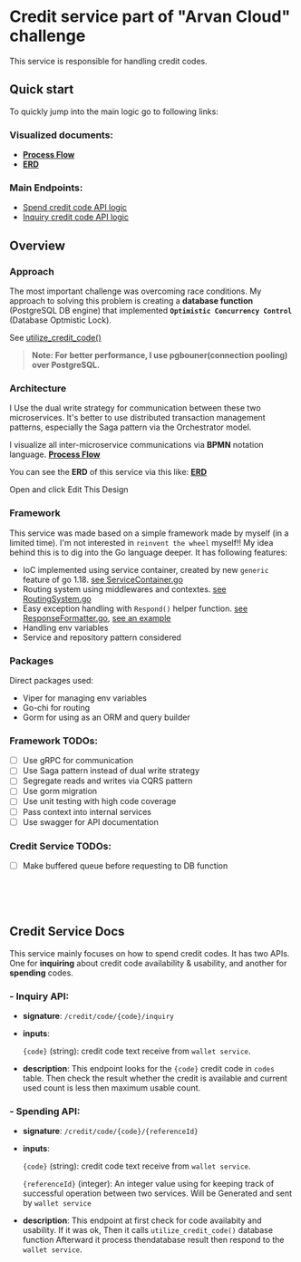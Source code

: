 # Credit service part of "Arvan Cloud" challenge

This service is responsible for handling credit codes.

## Quick start
To quickly jump into the main logic go to following links:

### Visualized documents:
- [**Process Flow**](https://online.visual-paradigm.com/community/share/arvan-challenge-flow)
- [**ERD**](https://online.visual-paradigm.com/community/share/arvan-challenge-erd)



### Main Endpoints:
- [Spend credit code API logic](https://github.com/hosseinm1997/credit-service/blob/ab1eda279aa9e2a4d02b4d752e09de0e0f3da42f/http/endpoints/SpendCodeEndpoint.go#L17)
- [Inquiry credit code API logic](https://github.com/hosseinm1997/credit-service/blob/ab1eda279aa9e2a4d02b4d752e09de0e0f3da42f/http/endpoints/SpendCodeEndpoint.go#L71)

## Overview

### Approach

The most important challenge was overcoming race conditions. My approach to solving this problem is creating a **database function** (PostgreSQL DB engine) that implemented **`Optimistic Concurrency Control`** (Database Optmistic Lock).

See [utilize_credit_code()](https://github.com/hosseinm1997/credit-service/blob/main/db/routines/functions/postgres/utilize_credit_code.sql)

> **Note: For better performance, I use pgbouner(connection pooling) over PostgreSQL.**

### Architecture
I Use the dual write strategy for communication between these two microservices. It's better to use distributed transaction management patterns, especially the Saga pattern via the Orchestrator model. 


I visualize all inter-microservice communications via **BPMN** notation language.
[**Process Flow**](https://online.visual-paradigm.com/community/share/arvan-challenge-flow)

You can see the **ERD** of this service via this like:
[**ERD**](https://online.visual-paradigm.com/community/share/arvan-challenge-erd)

Open and click Edit This Design

### Framework
This service was made based on a simple framework made by myself (in a limited time). I'm not interested in `reinvent the wheel` myself!! My idea behind this is to dig into the Go language deeper. It has following features:

- IoC implemented using service container, created by new `generic` feature of go 1.18. [see ServiceContainer.go](https://github.com/hosseinm1997/credit-service/blob/main/infrastructures/ServiceContainer.go)
- Routing system using middlewares and contextes. [see RoutingSystem.go](https://github.com/hosseinm1997/credit-service/blob/main/infrastructures/RoutingSystem.go)
- Easy exception handling with `Respond()` helper function. [see ResponseFormatter.go](https://github.com/hosseinm1997/credit-service/blob/main/http/middlewares/ResponseFormatter.go), [see an example](https://github.com/hosseinm1997/credit-service/blob/ab1eda279aa9e2a4d02b4d752e09de0e0f3da42f/http/endpoints/SpendCodeEndpoint.go#L71)
- Handling env variables
- Service and repository pattern considered

### Packages
Direct packages used:

- Viper for managing env variables
- Go-chi for routing
- Gorm for using as an ORM and query builder

### Framework TODOs:
- [ ] Use gRPC for communication
- [ ] Use Saga pattern instead of dual write strategy
- [ ] Segregate reads and writes via CQRS pattern 
- [ ] Use gorm migration
- [ ] Use unit testing with high code coverage
- [ ] Pass context into internal services
- [ ] Use swagger for API documentation

### Credit Service TODOs:
- [ ] Make buffered queue before requesting to DB function

<br/>
<br/>
<br/>

## Credit Service Docs

This service mainly focuses on how to spend credit codes. It has two APIs. One for **inquiring** about credit code availability & usability, and another for **spending** codes.


### - Inquiry API:
- **signature**: `/credit/code/{code}/inquiry` 
- **inputs**:

    `{code}` (string): credit code text receive from `wallet service`.

- **description**: This endpoint looks for the `{code}` credit code in `codes` table. Then check the result whether the credit is available and current used count is less then maximum usable count.


### - Spending API:
- **signature**: `/credit/code/{code}/{referenceId}` 
- **inputs**:

    `{code}` (string): credit code text receive from `wallet service`.

    `{referenceId}` (integer): An integer value using for keeping track of successful operation between two services. Will be Generated and sent by `wallet service`

- **description**: This endpoint at first check for code availabity and usability. If it was ok, Then it calls `utilize_credit_code()` database function Afterward it process thendatabase result then respond to the `wallet service`.


